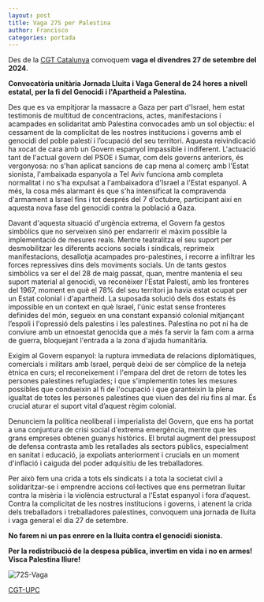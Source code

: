 ```yaml
---
layout: post
title: Vaga 27S per Palestina
author: Francisco
categories: portada
---
```


Des de la [CGT Catalunya](https://cgtcatalunya.cat/27s-vaga-general-fi-genocidi-palestina//)
convoquem **vaga el divendres 27 de setembre del 2024**.

**Convocatòria unitària Jornada Lluita i Vaga General de 24 hores a nivell estatal, per la fi del Genocidi i l'Apartheid a Palestina.**

Des que es va empitjorar la massacre a Gaza per part d'Israel, hem estat testimonis de multitud de concentracions, actes, manifestacions i acampades en solidaritat amb Palestina convocades amb un sol objectiu: el cessament de la complicitat de les nostres institucions i governs amb el genocidi del poble palestí i l’ocupació del seu territori. Aquesta reivindicació ha xocat de cara amb un Govern espanyol impassible i indiferent. L'actuació tant de l'actual govern del PSOE i Sumar, com dels governs anteriors, és vergonyosa: no s'han aplicat sancions de cap mena al comerç amb l'Estat sionista, l'ambaixada espanyola a Tel Aviv funciona amb completa normalitat i no s'ha expulsat a l'ambaixadora d'Israel a l'Estat espanyol. A més, la cosa més alarmant és que s'ha intensificat la compravenda d'armament a Israel fins i tot després del 7 d'octubre, participant així en aquesta nova fase del genocidi contra la població a Gaza.

Davant d'aquesta situació d'urgència extrema, el Govern fa gestos simbòlics que no serveixen sinó per endarrerir el màxim possible la implementació de mesures reals. Mentre teatralitza el seu suport per desmobilitzar les diferents accions socials i sindicals, reprimeix manifestacions, desallotja acampades pro-palestines, i recorre a infiltrar les forces repressives dins dels moviments socials.
Un de tants gestos simbòlics va ser el del 28 de maig passat, quan, mentre mantenia el seu suport material al genocidi, va reconèixer l'Estat Palestí, amb les fronteres del 1967, moment en què el 78% del seu territori ja havia estat ocupat per un Estat colonial i d'apartheid. La suposada solució dels dos estats és impossible en un context en què Israel, l'únic estat sense fronteres definides del món, segueix en una constant expansió colonial mitjançant l’espoli i l'opressió dels palestins i les palestines. Palestina no pot ni ha de conviure amb un etnoestat genocida que a més fa servir la fam com a arma de guerra, bloquejant l'entrada a la zona d'ajuda humanitària.

Exigim al Govern espanyol: la ruptura immediata de relacions diplomàtiques, comercials i militars amb Israel, perquè deixi de ser còmplice de la neteja ètnica en curs; el reconeixement i l'empara del dret de retorn de totes les persones palestines refugiades; i que s'implementin totes les mesures possibles que condueixin al fi de l'ocupació i que garanteixin la plena igualtat de totes les persones palestines que viuen des del riu fins al mar. És crucial aturar el suport vital d’aquest règim colonial.

Denunciem la política neoliberal i imperialista del Govern, que ens ha portat a una conjuntura de crisi social d'extrema emergència, mentre que les grans empreses obtenen guanys històrics. El brutal augment del pressupost de defensa contrasta amb les retallades als sectors públics, especialment en sanitat i educació, ja expoliats anteriorment i crucials en un moment d'inflació i caiguda del poder adquisitiu de les treballadores.

Per això fem una crida a tots els sindicats i a tota la societat civil a solidaritzar-se i emprendre accions col·lectives que ens permetran lluitar contra la misèria i la violència estructural a l'Estat espanyol i fora d’aquest.
Contra la complicitat de les nostres institucions i governs, i atenent la crida dels treballadors i treballadores palestines, convoquem una jornada de lluita i vaga general el dia 27 de setembre.

**No farem ni un pas enrere en la lluita contra el genocidi sionista.**

**Per la redistribució de la despesa pública, invertim en vida i no en armes! Visca Palestina lliure!**

![72S-Vaga](https://cgt-upc.github.io/assets/img/V27S500.jpeg)

[CGT-UPC](https://cgt-pasl-upc.github.io/)
